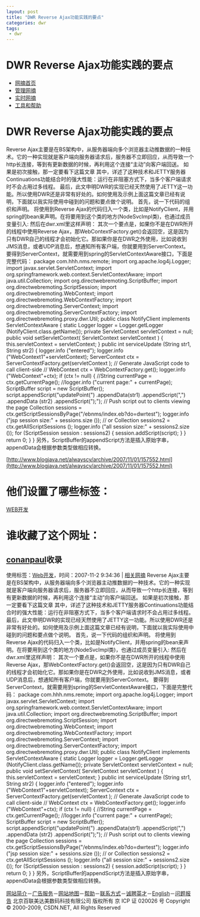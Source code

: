 ```yaml
---
layout: post
title: "DWR Reverse Ajax功能实践的要点"
categories: dwr
tags: 
 - dwr
--- 
```


# DWR Reverse Ajax功能实践的要点

* [网摘首页](http://wz.csdn.net/)
* [管理网摘](http://wz.csdn.net/my)
* [实时网摘](http://wz.csdn.net/spy)
* [工具和帮助](http://wz.csdn.net/tool)

# DWR Reverse Ajax功能实践的要点

Reverse Ajax主要是在BS架构中，从服务器端向多个浏览器主动推数据的一种技术。它的一种实现就是客户端向服务器请求后，服务器不立即回应，从而导致一个http长连接，等到有更新数据的时候，再利用这个连接“主动”向客户端回送。
如果是初次接触，那一定要看下这篇文章
其中，详述了这种技术和JETTY服务器Continuations功能结合时的强大性能：运行在非阻塞方式下，当多个客户端请求时不会占用过多线程。
最后，此文申明DWR的实现已经天然使用了JETTY这一功能。所以使用DWR还是非常有好处的。如何使用及示例上面这篇文章已经有说明，下面就以我实际使用中碰到的问题和要点做个说明。
首先，说一下代码的组织和声明。
将使用到Reverse Ajax的代码归入一个类，比如是NotifyClient，并用spring的bean来声明。在将要用到这个类的地方(NodeSvcImpl类)，也通过成员变量引入:
然后在dwr.xml里这样声明：
其次一个要点是，如果你不是在DWR所开的线程中使用Reverse Ajax，那WebContextFactory.get()会返回空，这是因为只有DWR自己的线程才会初始化它。那如果你是在DWR之外使用，比如说收到JMS消息，或者UDP消息后，想通知所有客户端，你就要用到ServerContext。
要得到ServerContext，就需要用到spring的ServletContextAware接口，下面是完整代码：
package com.hhh.nms.remote;
import org.apache.log4j.Logger;
import javax.servlet.ServletContext;
import org.springframework.web.context.ServletContextAware;
import java.util.Collection;
import org.directwebremoting.ScriptBuffer;
import org.directwebremoting.ScriptSession;
import org.directwebremoting.WebContext;
import org.directwebremoting.WebContextFactory;
import org.directwebremoting.ServerContext;
import org.directwebremoting.ServerContextFactory;
import org.directwebremoting.proxy.dwr.Util;
public class NotifyClient implements ServletContextAware {
static Logger logger = Logger.getLogger (NotifyClient.class.getName());
private ServletContext servletContext = null;
public void setServletContext( ServletContext servletContext )
{
this.servletContext = servletContext;
}
public int serviceUpdate (String str1, String str2) {
logger.info ("entered");
logger.info ("WebContext1"+servletContext);
ServerContext ctx = ServerContextFactory.get(servletContext );
// Generate JavaScript code to call client-side
// WebContext ctx = WebContextFactory.get();
logger.info ("WebContext"+ctx);
if (ctx != null) {
//String currentPage = ctx.getCurrentPage();
//logger.info ("current page:" + currentPage);
ScriptBuffer script = new ScriptBuffer();
script.appendScript("updatePoint(")
.appendData(str1)
.appendScript(",")
.appendData (str2)
.appendScript(");");
// Push script out to clients viewing the page
Collection sessions =
ctx.getScriptSessionsByPage("/ebnms/index.eb?do=dwrtest");
logger.info ("jsp session size:" + sessions.size ());
// or
Collection sessions2 =
ctx.getAllScriptSessions ();
logger.info ("all session size:" + sessions2.size ());
for (ScriptSession session : sessions2) {
session.addScript(script);
}
}
return 0;
}
}
另外，ScriptBuffer的appendScript方法是插入原始字串，appendData会根据参数类型做相应转换。

[http://www.blogjava.net/alwayscy/archive/2007/11/01/157552.html](http://www.blogjava.net/alwayscy/archive/2007/11/01/157552.html)

# 他们设置了哪些标签：

[WEB开发](http://wz.csdn.net/tag/WEBå¼å/ "1个网摘")

# 谁收藏了这个网址：

## [conanpaul](http://wz.csdn.net/conanpaul/)收录

使用标签：[Web开发](http://wz.csdn.net/conanpaul/Web开发/)，时间：2007-11-2 9:34:36 | [相关网摘](http://wz.csdn.net/item/1204886/)
Reverse Ajax主要是在BS架构中，从服务器端向多个浏览器主动推数据的一种技术。它的一种实现就是客户端向服务器请求后，服务器不立即回应，从而导致一个http长连接，等到有更新数据的时候，再利用这个连接“主动”向客户端回送。
如果是初次接触，那一定要看下这篇文章
其中，详述了这种技术和JETTY服务器Continuations功能结合时的强大性能：运行在非阻塞方式下，当多个客户端请求时不会占用过多线程。
最后，此文申明DWR的实现已经天然使用了JETTY这一功能。所以使用DWR还是非常有好处的。如何使用及示例上面这篇文章已经有说明，下面就以我实际使用中碰到的问题和要点做个说明。
首先，说一下代码的组织和声明。
将使用到Reverse Ajax的代码归入一个类，比如是NotifyClient，并用spring的bean来声明。在将要用到这个类的地方(NodeSvcImpl类)，也通过成员变量引入:
然后在dwr.xml里这样声明：
其次一个要点是，如果你不是在DWR所开的线程中使用Reverse Ajax，那WebContextFactory.get()会返回空，这是因为只有DWR自己的线程才会初始化它。那如果你是在DWR之外使用，比如说收到JMS消息，或者UDP消息后，想通知所有客户端，你就要用到ServerContext。
要得到ServerContext，就需要用到spring的ServletContextAware接口，下面是完整代码：
package com.hhh.nms.remote;
import org.apache.log4j.Logger;
import javax.servlet.ServletContext;
import org.springframework.web.context.ServletContextAware;
import java.util.Collection;
import org.directwebremoting.ScriptBuffer;
import org.directwebremoting.ScriptSession;
import org.directwebremoting.WebContext;
import org.directwebremoting.WebContextFactory;
import org.directwebremoting.ServerContext;
import org.directwebremoting.ServerContextFactory;
import org.directwebremoting.proxy.dwr.Util;
public class NotifyClient implements ServletContextAware {
static Logger logger = Logger.getLogger (NotifyClient.class.getName());
private ServletContext servletContext = null;
public void setServletContext( ServletContext servletContext )
{
this.servletContext = servletContext;
}
public int serviceUpdate (String str1, String str2) {
logger.info ("entered");
logger.info ("WebContext1"+servletContext);
ServerContext ctx = ServerContextFactory.get(servletContext );
// Generate JavaScript code to call client-side
// WebContext ctx = WebContextFactory.get();
logger.info ("WebContext"+ctx);
if (ctx != null) {
//String currentPage = ctx.getCurrentPage();
//logger.info ("current page:" + currentPage);
ScriptBuffer script = new ScriptBuffer();
script.appendScript("updatePoint(")
.appendData(str1)
.appendScript(",")
.appendData (str2)
.appendScript(");");
// Push script out to clients viewing the page
Collection sessions =
ctx.getScriptSessionsByPage("/ebnms/index.eb?do=dwrtest");
logger.info ("jsp session size:" + sessions.size ());
// or
Collection sessions2 =
ctx.getAllScriptSessions ();
logger.info ("all session size:" + sessions2.size ());
for (ScriptSession session : sessions2) {
session.addScript(script);
}
}
return 0;
}
}
另外，ScriptBuffer的appendScript方法是插入原始字串，appendData会根据参数类型做相应转换。
[](http://www.hd315.gov.cn/beian/view.asp?bianhao=010202001032100010)

[网站简介](http://www.csdn.net/help/intro.htm)－[广告服务](http://www.csdn.net/help/ads.htm)－[网站地图](http://www.csdn.net/help/sitemap.htm)－[帮助](http://www.csdn.net/help/help.htm)－[联系方式](http://www.csdn.net/help/contact.htm)－[诚聘英才](http://job.csdn.net/Jobs/f9c75c9f2ad14404a604669b757b9ed0/viewcompany.aspx)－[English](http://www.csdn.net/english/)－[问题报告](http://wz.csdn.net/url/708367/#)
北京百联美达美数码科技有限公司 版权所有 京 ICP 证 020026 号
Copyright © 2000-2009, CSDN.NET, All Rights Reserved
[![]()](http://www.vdoing.com/ "Vdoing StatsX No.56805")
